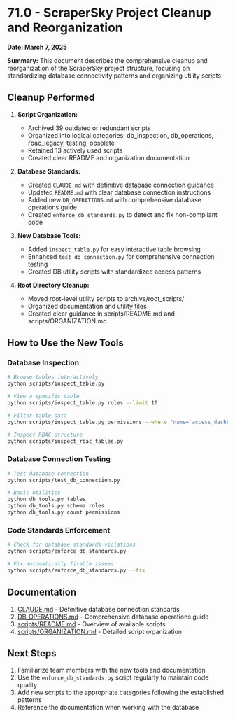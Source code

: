 # 71.0 - ScraperSky Project Cleanup and Reorganization

**Date: March 7, 2025**

**Summary:** This document describes the comprehensive cleanup and reorganization of the ScraperSky project structure, focusing on standardizing database connectivity patterns and organizing utility scripts.

## Cleanup Performed

1. **Script Organization:**
   - Archived 39 outdated or redundant scripts
   - Organized into logical categories: db_inspection, db_operations, rbac_legacy, testing, obsolete
   - Retained 13 actively used scripts
   - Created clear README and organization documentation

2. **Database Standards:**
   - Created `CLAUDE.md` with definitive database connection guidance
   - Updated `README.md` with clear database connection instructions
   - Added new `DB_OPERATIONS.md` with comprehensive database operations guide
   - Created `enforce_db_standards.py` to detect and fix non-compliant code

3. **New Database Tools:**
   - Added `inspect_table.py` for easy interactive table browsing
   - Enhanced `test_db_connection.py` for comprehensive connection testing
   - Created DB utility scripts with standardized access patterns

4. **Root Directory Cleanup:**
   - Moved root-level utility scripts to archive/root_scripts/
   - Organized documentation and utility files
   - Created clear guidance in scripts/README.md and scripts/ORGANIZATION.md

## How to Use the New Tools

### Database Inspection

```bash
# Browse tables interactively
python scripts/inspect_table.py

# View a specific table
python scripts/inspect_table.py roles --limit 10

# Filter table data
python scripts/inspect_table.py permissions --where "name='access_dashboard'"

# Inspect RBAC structure
python scripts/inspect_rbac_tables.py
```

### Database Connection Testing

```bash
# Test database connection
python scripts/test_db_connection.py

# Basic utilities
python db_tools.py tables
python db_tools.py schema roles
python db_tools.py count permissions
```

### Code Standards Enforcement

```bash
# Check for database standards violations
python scripts/enforce_db_standards.py

# Fix automatically fixable issues
python scripts/enforce_db_standards.py --fix
```

## Documentation

1. [CLAUDE.md](./CLAUDE.md) - Definitive database connection standards
2. [DB_OPERATIONS.md](./DB_OPERATIONS.md) - Comprehensive database operations guide
3. [scripts/README.md](./scripts/README.md) - Overview of available scripts
4. [scripts/ORGANIZATION.md](./scripts/ORGANIZATION.md) - Detailed script organization

## Next Steps

1. Familiarize team members with the new tools and documentation
2. Use the `enforce_db_standards.py` script regularly to maintain code quality
3. Add new scripts to the appropriate categories following the established patterns
4. Reference the documentation when working with the database